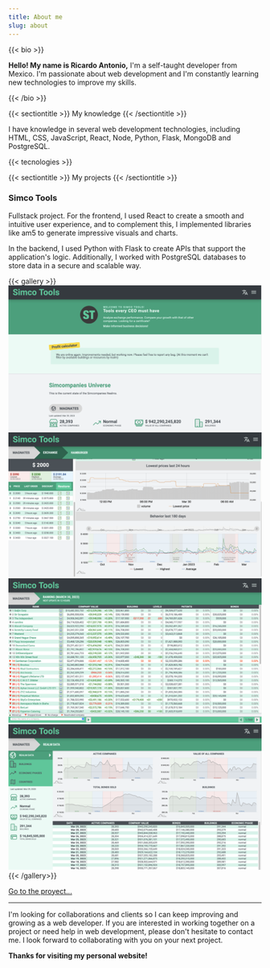 ```yaml
---
title: About me
slug: about
---
```


{{< bio >}}

<p><strong>Hello! My name is Ricardo Antonio,</strong> I'm a self-taught developer from Mexico. I'm passionate about web development and I'm constantly learning new technologies to improve my skills. </P>
{{< /bio >}}

{{< sectiontitle >}}
My knowledge
{{< /sectiontitle >}}

I have knowledge in several web development technologies, including HTML, CSS, JavaScript, React, Node, Python, Flask, MongoDB and PostgreSQL.

{{< tecnologies >}}

{{< sectiontitle >}}
My projects
{{< /sectiontitle >}}

### Simco Tools

Fullstack project. For the frontend, I used React to create a smooth and intuitive user experience, and to complement this, I implemented libraries like am5 to generate impressive visuals and charts.

In the backend, I used Python with Flask to create APIs that support the application's logic. Additionally, I worked with PostgreSQL databases to store data in a secure and scalable way.

{{< gallery >}}
<img src="simcotools-01.png" role="presentation"/>
<img src="simcotools-02.png" role="presentation"/>
<img src="simcotools-03.png" role="presentation"/>
<img src="simcotools-04.png" role="presentation"/>
{{< /gallery>}}

[Go to the proyect...](https://simcotools.app)

---

I'm looking for collaborations and clients so I can keep improving and growing as a web developer. If you are interested in working together on a project or need help in web development, please don't hesitate to contact me. I look forward to collaborating with you on your next project.

**Thanks for visiting my personal website!**
